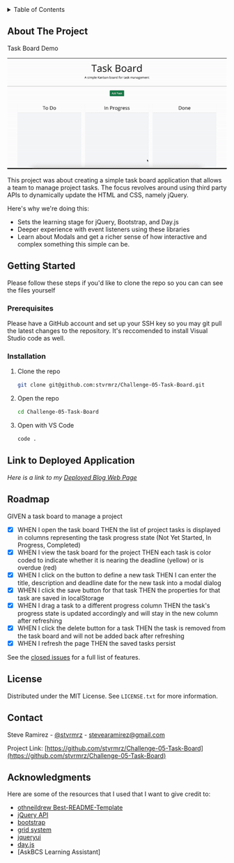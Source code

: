 <!-- TABLE OF CONTENTS -->
<details>
  <summary>Table of Contents</summary>
  <ol>
    <li>
      <a href="#about-the-project">About The Project</a>
    </li>
    <li>
      <a href="#getting-started">Getting Started</a>
      <ul>
        <li><a href="#prerequisites">Prerequisites</a></li>
        <li><a href="#installation">Installation</a></li>
      </ul>
    </li>
    <li><a href="#link-to-deployed-application">Link to Deployed Application</a></li>
    <li><a href="#license">License</a></li>
    <li><a href="#contact">Contact</a></li>
    <li><a href="#acknowledgments">Acknowledgments</a></li>
  </ol>
</details>

<!-- ABOUT THE PROJECT -->
## About The Project
Task Board Demo

![Project Blog Post Demo](/Assets/taskBoardDemo.gif)


This project was about creating a simple task board application that allows a team to manage project tasks. The focus revolves around using third party APIs to dynamically update the HTML and CSS, namely jQuery.

Here's why we're doing this:
* Sets the learning stage for jQuery, Bootstrap, and Day.js
* Deeper experience with event listeners using these libraries
* Learn about Modals and get a richer sense of how interactive and complex something this simple can be.


<!-- GETTING STARTED -->
## Getting Started

Please follow these steps if you'd like to clone the repo so you can can see the files yourself

### Prerequisites

Please have a GitHub account and set up your SSH key so you may git pull the latest changes to the repository. It's
reccomended to install Visual Studio code as well.

### Installation

1. Clone the repo
   ```sh
   git clone git@github.com:stvrmrz/Challenge-05-Task-Board.git
   ```
3. Open the repo 
   ```sh
   cd Challenge-05-Task-Board
   ```
4. Open with VS Code
   ```sh
   code .
   ```

<!-- USAGE EXAMPLES -->
## Link to Deployed Application

_Here is a link to my [Deployed Blog Web Page](https://stvrmrz.github.io/Challenge-05-Task-Board/)_

<!-- ROADMAP -->
## Roadmap

GIVEN a task board to manage a project
- [x] WHEN I open the task board
      THEN the list of project tasks is displayed in columns representing the task progress state (Not Yet Started, In Progress, Completed)
- [x] WHEN I view the task board for the project
      THEN each task is color coded to indicate whether it is nearing the deadline (yellow) or is overdue (red)
- [x] WHEN I click on the button to define a new task
      THEN I can enter the title, description and deadline date for the new task into a modal dialog
- [x] WHEN I click the save button for that task
      THEN the properties for that task are saved in localStorage
- [x] WHEN I drag a task to a different progress column
      THEN the task's progress state is updated accordingly and will stay in the new column after refreshing
- [x] WHEN I click the delete button for a task
      THEN the task is removed from the task board and will not be added back after refreshing
- [x] WHEN I refresh the page
      THEN the saved tasks persist

See the [closed issues](https://github.com/stvrmrz/Challenge-05-Task-Board/issues/1) for a full list of features.

<!-- LICENSE -->
## License

Distributed under the MIT License. See `LICENSE.txt` for more information.

<!-- CONTACT -->
## Contact

Steve Ramirez - [@stvrmrz](https://twitter.com/stvrmrz) - stevearamirez@gmail.com

Project Link: [https://github.com/stvrmrz/Challenge-05-Task-Board](https://github.com/stvrmrz/Challenge-05-Task-Board)

<!-- ACKNOWLEDGMENTS -->
## Acknowledgments

Here are some of the resources that I used that I want to give credit to:

* [othneildrew Best-README-Template](https://github.com/othneildrew/Best-README-Template)
* [jQuery API](https://api.jquery.com/)
* [bootstrap](https://getbootstrap.com/docs/5.1/components/accordion/)
* [grid system](https://getbootstrap.com/docs/5.1/layout/grid/)
* [jqueryui](https://jqueryui.com/demos/)
* [day.js](https://day.js.org/docs/en/display/format)
* [AskBCS Learning Assistant]